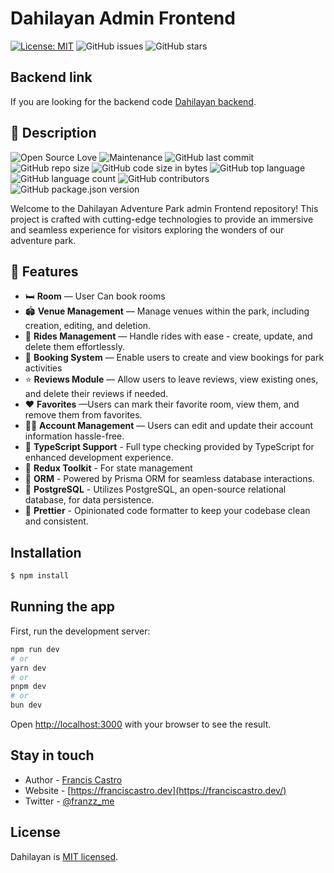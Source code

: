# Dahilayan Admin Frontend

[![License: MIT](https://img.shields.io/badge/License-MIT-yellow.svg)](https://opensource.org/licenses/MIT)
![GitHub issues](https://img.shields.io/github/issues/Franzcasttr/dahilayan-admin-public)
![GitHub stars](https://img.shields.io/github/stars/Franzcasttr/dahilayan-admin-public?style=social&label=Star&maxAge=2592000)

<!-- [![Known Vulnerabilities](https://snyk.io/test/github/joeygoksu/prime-nestjs/badge.svg)](https://snyk.io/test/github/joeygoksu/prime-nestjs) -->

## Backend link

If you are looking for the backend code
[Dahilayan backend](https://github.com/Franzcasttr/nestjs-dahilayan).

## 📖 Description

![Open Source Love](https://badges.frapsoft.com/os/v1/open-source.svg?v=103)
![Maintenance](https://img.shields.io/maintenance/yes/2024)
![GitHub last commit](https://img.shields.io/github/last-commit/Franzcasttr/dahilayan-admin-public)
![GitHub repo size](https://img.shields.io/github/repo-size/Franzcasttr/dahilayan-admin-public)
![GitHub code size in bytes](https://img.shields.io/github/languages/code-size/Franzcasttr/dahilayan-admin-public)
![GitHub top language](https://img.shields.io/github/languages/top/Franzcasttr/dahilayan-admin-public)
![GitHub language count](https://img.shields.io/github/languages/count/Franzcasttr/dahilayan-admin-public)
![GitHub contributors](https://img.shields.io/github/contributors/Franzcasttr/dahilayan-admin-public)
![GitHub package.json version](https://img.shields.io/github/package-json/v/Franzcasttr/dahilayan-admin-public)

Welcome to the Dahilayan Adventure Park admin Frontend repository! This project is crafted with cutting-edge technologies to provide an immersive and seamless experience for visitors exploring the wonders of our adventure park.

## 🚀 Features

- 🛏️ **Room** — User Can book rooms
- 🏟️ **Venue Management** — Manage venues within the park, including creation, editing, and deletion.
- 🎢 **Rides Management** — Handle rides with ease - create, update, and delete them effortlessly.
- 📑 **Booking System** — Enable users to create and view bookings for park activities
- ⭐️ **Reviews Module** — Allow users to leave reviews, view existing ones, and delete their reviews if needed.
- ♥️ **Favorites** —Users can mark their favorite room, view them, and remove them from favorites.
- 🧔‍♂️ **Account Management** — Users can edit and update their account information hassle-free.
- 🎉 **TypeScript Support** - Full type checking provided by TypeScript for enhanced development experience.
- 🎉 **Redux Toolkit** - For state management
- 🏪 **ORM** - Powered by Prisma ORM for seamless database interactions.
- 🏪 **PostgreSQL** - Utilizes PostgreSQL, an open-source relational database, for data persistence.
- 💖 **Prettier** - Opinionated code formatter to keep your codebase clean and consistent.
  <!-- - 📃 **Swagger** - API Documentation -->
  <!-- - 🔐 **Helmet** - secure HTTP headers -->
    <!-- - ✨ **Commitlint** - Lint your conventional commits -->
    <!-- - 🕵️‍♂️ **Code Scanning** - Code scanning with CodeQL -->

## Installation

```bash
$ npm install
```

## Running the app

First, run the development server:

```bash
npm run dev
# or
yarn dev
# or
pnpm dev
# or
bun dev
```

Open [http://localhost:3000](http://localhost:3000) with your browser to see the result.

## Stay in touch

- Author - [Francis Castro](https://www.linkedin.com/in/franciscastro224)
- Website - [https://franciscastro.dev](https://franciscastro.dev/)
- Twitter - [@franzz_me](https://twitter.com/franzz_me)

## License

Dahilayan is [MIT licensed](LICENSE).
